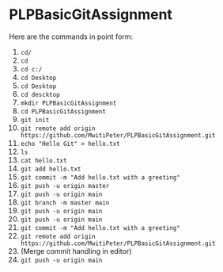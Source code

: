 # PLPBasicGitAssignment
Here are the commands in point form:

1. `cd/`
2. `cd`
3. `cd c:/`
4. `cd Desktop`
5. `cd Desktop`
6. `cd descktop`
7. `mkdir PLPBasicGitAssignment`
8. `cd PLPBasicGitAssignment`
9. `git init`
10. `git remote add origin https://github.com/MwitiPeter/PLPBasicGitAssignment.git`
11. `echo "Hello Git" > hello.txt`
12. `ls`
13. `cat hello.txt`
14. `git add hello.txt`
15. `git commit -m "Add hello.txt with a greeting"`
16. `git push -u origin master`
17. `git push -u origin main`
18. `git branch -m master main`
19. `git push -u origin main`
20. `git push -u origin main`
21. `git commit -m "Add hello.txt with a greeting"`
22. `git remote add origin https://github.com/MwitiPeter/PLPBasicGitAssignment.git`
23. (Merge commit handling in editor)
24. `git push -u origin main`
